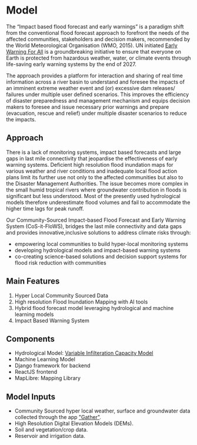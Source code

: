 # Model

The “Impact based flood forecast and early warnings” is a paradigm shift from the conventional flood forecast approach to forefront the needs of the affected communities, stakeholders and decision makers, recommended by the World Meteorological Organisation (WMO, 2015). UN initiated [Early Warning For All](https://wmo.int/activities/monitoring-and-evaluation-merp/early-warnings-all-dashboard) is a groundbreaking initiative to ensure that everyone on Earth is protected from hazardous weather, water, or climate events through life-saving early warning systems by the end of 2027.

The approach provides a platform for interaction and sharing of real time information across a river basin to understand and foresee the impacts of an imminent extreme weather event  and (or) excessive dam releases/ failures under multiple user defined scenarios. This improves the efficiency of disaster preparedness and management mechanism and equips decision makers to foresee and issue necessary prior warnings and prepare (evacuation, rescue and relief) under multiple disaster scenarios to reduce the impacts.

## Approach

There is a lack of monitoring systems, impact based forecasts and large gaps in last mile connectivity that jeopardise the effectiveness of early warning systems. Deficient high resolution flood inundation maps for various weather and river conditions and inadequate local flood action plans limit its further use not only to the affected communities but also to the Disaster Management Authorities. The issue becomes more complex in the small humid tropical rivers where groundwater contribution in floods is significant but less understood. Most of the presently used hydrological models therefore underestimate flood volumes and fail to accommodate the higher time lags for peak runoff.

Our Community-Sourced Impact-based Flood Forecast and Early Warning System (CoS-it-FloWS), bridges the last mile connectivity and data gaps and provides innovative,inclusive solutions to address climate risks through:

+ empowering local communities to build hyper-local monitoring systems
+ developing hydrological models and impact-based warning systems
+ co-creating science-based solutions and decision support systems for flood risk reduction with communities

## Main Features

1. Hyper Local Community Sourced Data
2. High resolution Flood Inundation Mapping with AI tools
3. Hybrid flood forecast model leveraging hydrological and machine learning models
4. Impact Based Warning System

## Components

+ Hydrological Model: [Variable Infilteration Capacity Model](https://github.com/UW-Hydro/VIC)
+ Machine Learning Model
+ Django framework for backend
+ ReactJS frontend
+ MapLibre: Mapping Library

## Model Inputs

+ Community Sourced hyper local weather, surface and groundwater data collected through the app ["Gather"](https://github.com/COS-IT-FLOWS/Gather).
+ High Resolution Digital Elevation Models (DEMs).
+ Soil and vegetation/crop data.
+ Reservoir and irrigation data.
